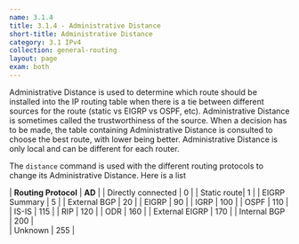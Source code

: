 ```yaml
---
name: 3.1.4
title: 3.1.4 - Administrative Distance
short-title: Administrative Distance
category: 3.1 IPv4
collection: general-routing
layout: page
exam: both
---
```

Administrative Distance is used to determine which route should be installed into the IP routing table when there is a tie between different sources for the route (static vs EIGRP vs OSPF, etc). Administrative Distance is sometimes called the trustworthiness of the source. When a decision has to be made, the table containing Administrative Distance is consulted to choose the best route, with lower being better. Administrative Distance is only local and can be different for each router.

The `distance` command is used with the different routing protocols to change its Administrative Distance. Here is a list 

| **Routing Protocol**      | **AD** |
| Directly connected  | 0    |
| Static route| 1 |
| EIGRP Summary | 5 |
| External BGP | 20 |
| EIGRP | 90 |
| IGRP | 100 |
| OSPF | 110 |
| IS-IS | 115 |
| RIP | 120 |
| ODR | 160 |
| External EIGRP | 170 |
| Internal BGP | 200 |  
| Unknown | 255 |